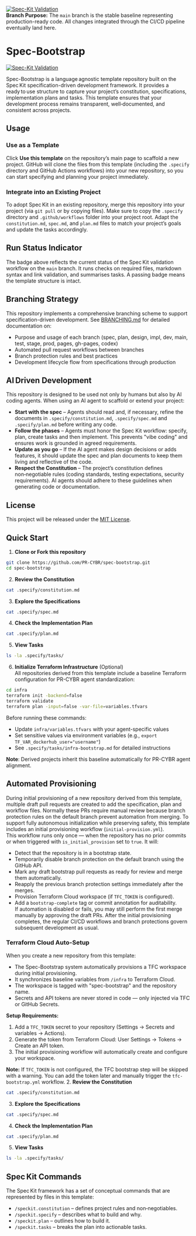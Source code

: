 [![Spec-Kit Validation](https://github.com/PR-CYBR/spec-bootstrap/actions/workflows/spec-kit.yml/badge.svg?branch=main)](https://github.com/PR-CYBR/spec-bootstrap/actions/workflows/spec-kit.yml)  
**Branch Purpose:** The `main` branch is the stable baseline representing production-ready code. All changes integrated through the CI/CD pipeline eventually land here.
# Spec-Bootstrap  
[![Spec-Kit Validation](https://github.com/PR-CYBR/spec-bootstrap/actions/workflows/spec-kit.yml/badge.svg)](https://github.com/PR-CYBR/spec-bootstrap/actions/workflows/spec-kit.yml)  

Spec-Bootstrap is a language agnostic template repository built on the Spec Kit specification-driven development framework. It provides a ready to use structure to capture your project’s constitution, specifications, implementation plans and tasks. This template ensures that your development process remains transparent, well‑documented, and consistent across projects.  

## Usage  
### Use as a Template  
Click **Use this template** on the repository’s main page to scaffold a new project. GitHub will clone the files from this template (including the `.specify` directory and GitHub Actions workflows) into your new repository, so you can start specifying and planning your project immediately.  

### Integrate into an Existing Project  
To adopt Spec Kit in an existing repository, merge this repository into your project (via `git pull` or by copying files). Make sure to copy the `.specify` directory and `.github/workflows` folder into your project root. Adapt the `constitution.md`, `spec.md`, and `plan.md` files to match your project’s goals and update the tasks accordingly.  

## Run Status Indicator  
The badge above reflects the current status of the Spec Kit validation workflow on the `main` branch. It runs checks on required files, markdown syntax and link validation, and summarises tasks. A passing badge means the template structure is intact.  

## Branching Strategy  
This repository implements a comprehensive branching scheme to support specification-driven development. See [BRANCHING.md](BRANCHING.md) for detailed documentation on:  
- Purpose and usage of each branch (spec, plan, design, impl, dev, main, test, stage, prod, pages, gh-pages, codex)  
- Automated pull request workflows between branches  
- Branch protection rules and best practices  
- Development lifecycle flow from specifications through production  

## AI Driven Development  
This repository is designed to be used not only by humans but also by AI coding agents. When using an AI agent to scaffold or extend your project:  
- **Start with the spec** – Agents should read and, if necessary, refine the documents in `.specify/constitution.md`, `.specify/spec.md` and `.specify/plan.md` before writing any code.  
- **Follow the phases** – Agents must honor the Spec Kit workflow: specify, plan, create tasks and then implement. This prevents "vibe coding" and ensures work is grounded in agreed requirements.  
- **Update as you go** – If the AI agent makes design decisions or adds features, it should update the spec and plan documents to keep them living and reflective of the code.  
- **Respect the Constitution** – The project’s constitution defines non‑negotiable rules (coding standards, testing expectations, security requirements). AI agents should adhere to these guidelines when generating code or documentation.  

## License  
This project will be released under the [MIT License](LICENSE).  

## Quick Start  
1. **Clone or Fork this repository**  
  ```bash  
  git clone https://github.com/PR-CYBR/spec-bootstrap.git  
  cd spec-bootstrap  
  ```  

2. **Review the Constitution**  
  ```bash  
  cat .specify/constitution.md  
  ```  

3. **Explore the Specifications**  
  ```bash  
  cat .specify/spec.md  
  ```  

4. **Check the Implementation Plan**  
  ```bash  
  cat .specify/plan.md  
  ```  

5. **View Tasks**  
  ```bash  
  ls -la .specify/tasks/  
  ```  

6. **Initialize Terraform Infrastructure** (Optional)  
  All repositories derived from this template include a baseline Terraform configuration for PR-CYBR agent standardization:
  ```bash
  cd infra
  terraform init -backend=false
  terraform validate
  terraform plan -input=false -var-file=variables.tfvars
  ```
  
  Before running these commands:
  - Update `infra/variables.tfvars` with your agent-specific values
  - Set sensitive values via environment variables (e.g., `export TF_VAR_dockerhub_user="username"`)
  - See `.specify/tasks/infra-bootstrap.md` for detailed instructions
  
  **Note**: Derived projects inherit this baseline automatically for PR-CYBR agent alignment.

## Automated Provisioning  
During initial provisioning of a new repository derived from this template, multiple draft pull requests are created to add the specification, plan and workflow files. Normally these PRs require manual review because branch protection rules on the default branch prevent automation from merging. To support fully autonomous initialization while preserving safety, this template includes an initial provisioning workflow (`initial-provision.yml`).  
This workflow runs only once — when the repository has no prior commits or when triggered with `is_initial_provision` set to `true`. It will:  
- Detect that the repository is in a bootstrap state.  
- Temporarily disable branch protection on the default branch using the GitHub API.  
- Mark any draft bootstrap pull requests as ready for review and merge them automatically.  
- Reapply the previous branch protection settings immediately after the merges.  
- Provision Terraform Cloud workspace (if `TFC_TOKEN` is configured).
- Add a `bootstrap-complete` tag or commit annotation for auditability.  
If automation is disabled or fails, you may still perform the first merge manually by approving the draft PRs. After the initial provisioning completes, the regular CI/CD workflows and branch protections govern subsequent development as usual. 

### Terraform Cloud Auto-Setup
When you create a new repository from this template:
- The Spec-Bootstrap system automatically provisions a TFC workspace during initial provisioning.
- It synchronizes baseline variables from `/infra` to Terraform Cloud.
- The workspace is tagged with "spec-bootstrap" and the repository name.
- Secrets and API tokens are never stored in code — only injected via TFC or GitHub Secrets.

**Setup Requirements:**
1. Add a `TFC_TOKEN` secret to your repository (Settings → Secrets and variables → Actions).
2. Generate the token from Terraform Cloud: User Settings → Tokens → Create an API token.
3. The initial provisioning workflow will automatically create and configure your workspace.

**Note:** If `TFC_TOKEN` is not configured, the TFC bootstrap step will be skipped with a warning. You can add the token later and manually trigger the `tfc-bootstrap.yml` workflow.
2. **Review the Constitution**  
  ```bash  
  cat .specify/constitution.md  
  ```  
3. **Explore the Specifications**  
  ```bash  
  cat .specify/spec.md  
  ```  
4. **Check the Implementation Plan**  
  ```bash  
  cat .specify/plan.md  
  ```  
5. **View Tasks**  
  ```bash  
  ls -la .specify/tasks/  
  ```

## Spec Kit Commands  
The Spec Kit framework has a set of conceptual commands that are represented by files in this template:  
- `/speckit.constitution` – defines project rules and non‑negotiables.  
- `/speckit.specify` – describes what to build and why.  
- `/speckit.plan` – outlines how to build it.  
- `/speckit.tasks` – breaks the plan into actionable tasks.
